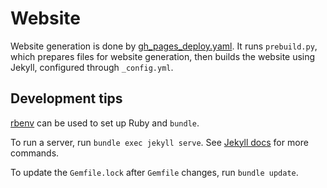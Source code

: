 # Website

<!--
Part of the Carbon Language project, under the Apache License v2.0 with LLVM
Exceptions. See /LICENSE for license information.
SPDX-License-Identifier: Apache-2.0 WITH LLVM-exception
-->

Website generation is done by
[gh_pages_deploy.yaml](/.github/workflows/gh_pages_deploy.yaml). It runs
`prebuild.py`, which prepares files for website generation, then builds the
website using Jekyll, configured through `_config.yml`.

## Development tips

[rbenv](https://github.com/rbenv/rbenv) can be used to set up Ruby and `bundle`.

To run a server, run `bundle exec jekyll serve`. See
[Jekyll docs](https://jekyllrb.com/docs/usage/) for more commands.

To update the `Gemfile.lock` after `Gemfile` changes, run `bundle update`.
